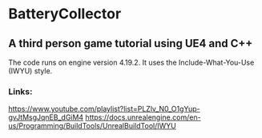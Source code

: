 # BatteryCollector
## A third person game tutorial using UE4 and C++
The code runs on engine version 4.19.2. It uses the Include-What-You-Use (IWYU) style.

### Links:
https://www.youtube.com/playlist?list=PLZlv_N0_O1gYup-gvJtMsgJqnEB_dGiM4
https://docs.unrealengine.com/en-us/Programming/BuildTools/UnrealBuildTool/IWYU

